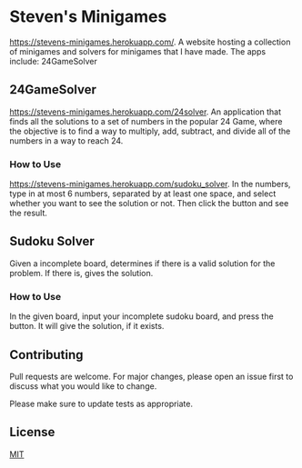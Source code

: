 # Steven's Minigames
https://stevens-minigames.herokuapp.com/. A website hosting a collection of minigames and solvers for minigames that I have made. The apps include: 24GameSolver

## 24GameSolver
https://stevens-minigames.herokuapp.com/24solver. An application that finds all the solutions to a set of numbers in the popular 24 Game, where the objective is to find a way to multiply, add, subtract, and divide all of the numbers in a way to reach 24.

### How to Use

https://stevens-minigames.herokuapp.com/sudoku_solver. In the numbers, type in at most 6 numbers, separated by at least one space, and select whether you want to see the solution or not. Then click the button and see the result.

## Sudoku Solver

Given a incomplete board, determines if there is a valid solution for the problem. If there is, gives the solution.

### How to Use

In the given board, input your incomplete sudoku board, and press the button. It will give the solution, if it exists.

## Contributing
Pull requests are welcome. For major changes, please open an issue first to discuss what you would like to change.

Please make sure to update tests as appropriate.

## License
[MIT](https://choosealicense.com/licenses/mit/)
